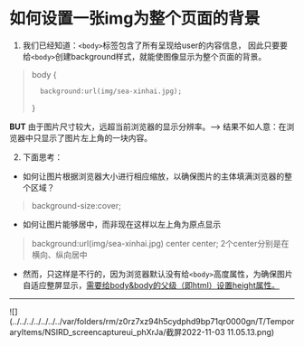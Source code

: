 # 如何设置一张img为整个页面的背景
1. 我们已经知道：`<body>`标签包含了所有呈现给user的内容信息，
因此只要要给`<body>`创建background样式，就能使图像显示为整个页面的背景。
>  body {
>
>       background:url(img/sea-xinhai.jpg);
>   }

**BUT** 由于图片尺寸较大，远超当前浏览器的显示分辨率。——>
结果不如人意：在浏览器中只显示了图片左上角的一块内容。

2. 下面思考：
* 如何让图片根据浏览器大小进行相应缩放，以确保图片的主体填满浏览器的整个区域？
> background-size:cover;
* 如何让图片能够居中，而非现在这样以左上角为原点显示
> background:url(img/sea-xinhai.jpg) center center;
> 2个center分别是在横向、纵向居中
* 然而，只这样是不行的，因为浏览器默认没有给`<body>`高度属性，为确保图片自适应整屏显示，<u>需要给body&body的父级（即html）设置height属性。</u>
- - - 
![](../../../../../../../var/folders/rm/z0rz7xz94h5cydphd9bp71qr0000gn/T/TemporaryItems/NSIRD_screencaptureui_phXrJa/截屏2022-11-03 11.05.13.png)
